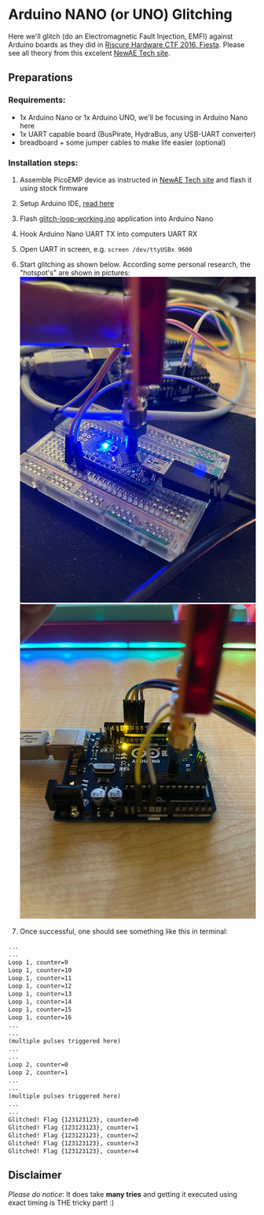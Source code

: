 # Arduino NANO (or UNO) Glitching

Here we'll glitch (do an Electromagnetic Fault Injection, EMFI) against Arduino boards as they did in [Riscure Hardware CTF 2016, Fiesta](https://pedro-javierf.github.io/devblog/rhmefaultinjection/).
Please see all theory from this excelent [NewAE Tech site](https://github.com/newaetech/chipshouter-picoemp).

## Preparations
### Requirements:
* 1x Arduino Nano or 1x Arduino UNO, we'll be focusing in Arduino Nano here
* 1x UART capable board (BusPirate, HydraBus, any USB-UART converter)
* breadboard + some jumper cables to make life easier (optional)

### Installation steps:
1. Assemble PicoEMP device as instructed in [NewAE Tech site](https://github.com/newaetech/chipshouter-picoemp) and flash it using stock firmware
1. Setup Arduino IDE, [read here](https://www.arduino.cc/en/software)
1. Flash [glitch-loop-working.ino](glitch-loop-working.ino) application into Arduino Nano
1. Hook Arduino Nano UART TX into computers UART RX
1. Open UART in screen, e.g. `screen /dev/ttyUSBx 9600`
1. Start glitching as shown below. According some personal research, the "hotspot's" are shown in pictures:
 ![NANO](NANO.jpg "NANO")
 ![UNO](UNO.jpg "UNO")

1. Once successful, one should see something like this in terminal:
 ```
...
...
Loop 1, counter=9
Loop 1, counter=10
Loop 1, counter=11
Loop 1, counter=12
Loop 1, counter=13
Loop 1, counter=14
Loop 1, counter=15
Loop 1, counter=16
...
...
(multiple pulses triggered here)
...
...
Loop 2, counter=0
Loop 2, counter=1
...
...
(multiple pulses triggered here)
...
...
Glitched! Flag {123123123}, counter=0
Glitched! Flag {123123123}, counter=1
Glitched! Flag {123123123}, counter=2
Glitched! Flag {123123123}, counter=3
Glitched! Flag {123123123}, counter=4
 ```

## Disclaimer
_Please do notice_: It does take **many tries** and getting it executed using exact timing is THE tricky part! :)
